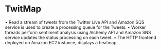 # TwitMap
• Read a stream of tweets from the Twitter Live API and Amazon SQS service is used to create a processing queue for the Tweets. • Worker threads perform sentiment analysis using Alchemy API and Amazon SNS service updates the status processing on each tweet. • The HTTP frontend deployed on Amazon EC2 instance, displays a heatmap
